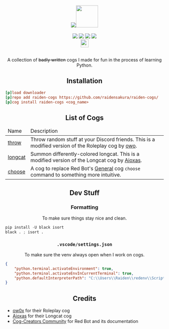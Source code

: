 <h1 align="center"><img src="https://files.catbox.moe/92mfqx.png"><img src="https://img.icons8.com/cotton/512/settings.png" style="height: 70px;"></h1>
<div align="center">
 <a href="https://github.com/raidensakura"><img src="https://img.shields.io/badge/raiden--cogs-by%20Raiden-d11df9"></a>
 <a href="https://github.com/Cog-Creators/Red-DiscordBot"><img src="https://img.shields.io/badge/Red%20DiscordBot-V3-red.svg"></a>
 <a href="[https://github.com/raidensakura](https://github.com/python/black)"><img src="https://img.shields.io/badge/code%20style-black-1c1c1c.svg"></a>
 <a href="https://dsc.gg/transience/"><img src="https://discord.com/api/guilds/616969119685935162/widget.png"></a><br>
 <a href="https://ko-fi.com/P5P6D65UW"><img src="https://storage.ko-fi.com/cdn/brandasset/kofi_button_red.png" style="height: 25px;"></a>
</div>
<br>
<p align="center">A collection of <strike>badly written</strike> cogs I made for fun in the process of learning Python.</p>

<h2 align="center">Installation</h2>

```ini
[p]load downloader
[p]repo add raiden-cogs https://github.com/raidensakura/raiden-cogs/
[p]cog install raiden-cogs <cog_name>
```

<h2 align="center">List of Cogs</h2>

<table align="center">
 
 <thead>
  <tr>
   <td>Name</td>
   <td>Description</td>
  </tr>
 </thead>
 
 <tr>
  <td><a href="https://github.com/raidensakura/raiden-cogs/tree/main/throw">throw</a></td>
  <td>Throw random stuff at your Discord friends. This is a modified version of the Roleplay cog by <a href="https://github.com/o-wo/owo-cogs">owo</a>.</td>
 </tr>
 
  <tr>
   <td><a href="https://github.com/raidensakura/raiden-cogs/tree/main/longcat">longcat</a></td>
   <td>Summon differently-colored longcat. This is a modified version of the Longcat cog by <a href="https://github.com/Aioxas/ax-cogs">Aioxas</a>.</td>
  </tr>
  
  <tr>
   <td><a href="https://github.com/raidensakura/raiden-cogs/tree/main/choose">choose</a></td>
   <td>A cog to replace Red Bot's <a href="https://docs.discord.red/en/stable/cog_guides/general.html?highlight=general">General</a> cog <code>choose</code> command to something more intuitive.</td>
  </tr>
 
</table>

<h2 align="center">Dev Stuff</h2>

<h3 align="center">Formatting</h3>
<p align="center">To make sure things stay nice and clean.</p>

```py
pip install -U black isort
black . ; isort .
```

<h3 align="center"><code>.vscode/settings.json</code></h3>
<p align="center">To make sure the venv always open when I work on cogs.</p>

```json
{
	"python.terminal.activateEnvironment": true,
	"python.terminal.activateEnvInCurrentTerminal": true,
	"python.defaultInterpreterPath": "C:\\Users\\Raiden\\redenv\\Scripts\\python.exe"
}

```

<h2 align="center">Credits</h2>

<p align="center">
 <ul>
  <li><a href="https://github.com/o-wo">ow0x</a> for their Roleplay cog</li>
  <li><a href="https://github.com/Aioxas">Aioxas</a> for their Longcat cog</li>
  <li><a href="https://discord.red">Cog-Creators Community</a> for Red Bot and its documentation</li>
 </ul>
</p>
